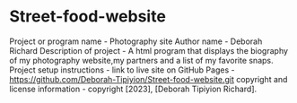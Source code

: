 # Street-food-website
Project or program name - Photography site
 Author name - Deborah Richard
 Description of project - A html program that displays the biography of my photography website,my partners and a list of my favorite snaps.
 Project setup instructions - 
 link to live site on GitHub Pages - https://github.com/Deborah-Tipiyion/Street-food-website.git
 copyright and license information - copyright [2023], [Deborah Tipiyion Richard].



